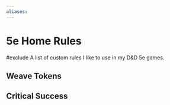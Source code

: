 ```yaml
---
aliases: 
---
```

# 5e Home Rules
#exclude 
A list of custom rules I like to use in my D&D 5e games.

## Weave Tokens

## Critical Success